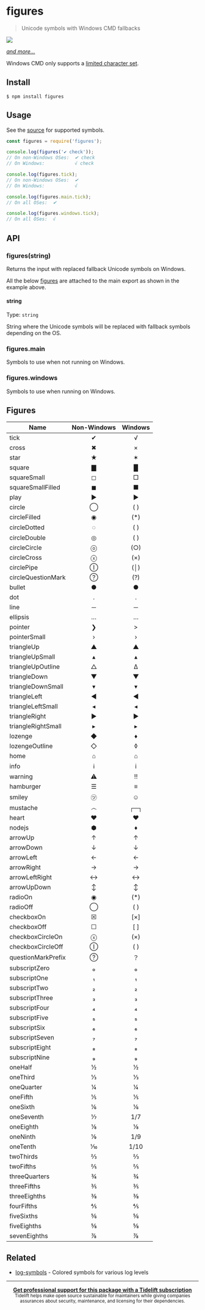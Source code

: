 # figures

> Unicode symbols with Windows CMD fallbacks

[![](screenshot.png)](index.js)

[*and more...*](index.js)

Windows CMD only supports a [limited character set](http://en.wikipedia.org/wiki/Code_page_437).

## Install

```
$ npm install figures
```

## Usage

See the [source](index.js) for supported symbols.

```js
const figures = require('figures');

console.log(figures('✔︎ check'));
// On non-Windows OSes:  ✔︎ check
// On Windows:           √ check

console.log(figures.tick);
// On non-Windows OSes:  ✔︎
// On Windows:           √

console.log(figures.main.tick);
// On all OSes:  ✔︎

console.log(figures.windows.tick);
// On all OSes:  √
```

## API

### figures(string)

Returns the input with replaced fallback Unicode symbols on Windows.

All the below [figures](#figures) are attached to the main export as shown in the example above.

#### string

Type: `string`

String where the Unicode symbols will be replaced with fallback symbols depending on the OS.

### figures.main

Symbols to use when not running on Windows.

### figures.windows

Symbols to use when running on Windows.


## Figures

| Name               | Non-Windows | Windows |
| ------------------ | :---------: | :-----: |
| tick               |      ✔      |    √    |
| cross              |      ✖      |    ×    |
| star               |      ★      |    ✶    |
| square             |      ▇      |    █    |
| squareSmall        |      ◻      |    □    |
| squareSmallFilled  |      ◼      |    ■    |
| play               |      ▶      |    ►    |
| circle             |      ◯      |   ( )   |
| circleFilled       |      ◉      |   (*)   |
| circleDotted       |      ◌      |   ( )   |
| circleDouble       |      ◎      |   ( )   |
| circleCircle       |      ⓞ      |   (○)   |
| circleCross        |      ⓧ      |   (×)   |
| circlePipe         |      Ⓘ      |   (│)   |
| circleQuestionMark |      ?⃝     |   (?)   |
| bullet             |      ●      |    ●    |
| dot                |      ․      |    ․    |
| line               |      ─      |    ─    |
| ellipsis           |      …      |    …    |
| pointer            |      ❯      |    >    |
| pointerSmall       |      ›      |    ›    |
| triangleUp         |      ▲      |    ▲    |
| triangleUpSmall    |      ▴      |    ▴    |
| triangleUpOutline  |      △      |    ∆    |
| triangleDown       |      ▼      |    ▼    |
| triangleDownSmall  |      ▾      |    ▾    |
| triangleLeft       |      ◀      |    ◄    |
| triangleLeftSmall  |      ◂      |    ◂    |
| triangleRight      |      ▶      |    ►    |
| triangleRightSmall |      ▸      |    ▸    |
| lozenge            |      ◆      |    ♦    |
| lozengeOutline     |      ◇      |    ◊    |
| home               |      ⌂      |    ⌂    |
| info               |      ℹ      |    i    |
| warning            |      ⚠      |    ‼    |
| hamburger          |      ☰      |    ≡    |
| smiley             |      ㋡      |    ☺    |
| mustache           |      ෴      |   ┌─┐   |
| heart              |      ♥      |    ♥    |
| nodejs             |      ⬢      |    ♦    |
| arrowUp            |      ↑      |    ↑    |
| arrowDown          |      ↓      |    ↓    |
| arrowLeft          |      ←      |    ←    |
| arrowRight         |      →      |    →    |
| arrowLeftRight     |      ↔      |    ↔    |
| arrowUpDown        |      ↕      |    ↕    |
| radioOn            |      ◉      |   (*)   |
| radioOff           |      ◯      |   ( )   |
| checkboxOn         |      ☒      |   [×]   |
| checkboxOff        |      ☐      |   [ ]   |
| checkboxCircleOn   |      ⓧ      |   (×)   |
| checkboxCircleOff  |      Ⓘ      |   ( )   |
| questionMarkPrefix |      ?⃝     |    ？    |
| subscriptZero      |      ₀      |    ₀    |
| subscriptOne       |      ₁      |    ₁    |
| subscriptTwo       |      ₂      |    ₂    |
| subscriptThree     |      ₃      |    ₃    |
| subscriptFour      |      ₄      |    ₄    |
| subscriptFive      |      ₅      |    ₅    |
| subscriptSix       |      ₆      |    ₆    |
| subscriptSeven     |      ₇      |    ₇    |
| subscriptEight     |      ₈      |    ₈    |
| subscriptNine      |      ₉      |    ₉    |
| oneHalf            |      ½      |    ½    |
| oneThird           |      ⅓      |    ⅓    |
| oneQuarter         |      ¼      |    ¼    |
| oneFifth           |      ⅕      |    ⅕    |
| oneSixth           |      ⅙      |    ⅙    |
| oneSeventh         |      ⅐      |   1/7   |
| oneEighth          |      ⅛      |    ⅛    |
| oneNinth           |      ⅑      |   1/9   |
| oneTenth           |      ⅒      |   1/10  |
| twoThirds          |      ⅔      |    ⅔    |
| twoFifths          |      ⅖      |    ⅖    |
| threeQuarters      |      ¾      |    ¾    |
| threeFifths        |      ⅗      |    ⅗    |
| threeEighths       |      ⅜      |    ⅜    |
| fourFifths         |      ⅘      |    ⅘    |
| fiveSixths         |      ⅚      |    ⅚    |
| fiveEighths        |      ⅝      |    ⅝    |
| sevenEighths       |      ⅞      |    ⅞    |


## Related

- [log-symbols](https://github.com/sindresorhus/log-symbols) - Colored symbols for various log levels

---

<div align="center">
	<b>
		<a href="https://tidelift.com/subscription/pkg/npm-figures?utm_source=npm-figures&utm_medium=referral&utm_campaign=readme">Get professional support for this package with a Tidelift subscription</a>
	</b>
	<br>
	<sub>
		Tidelift helps make open source sustainable for maintainers while giving companies<br>assurances about security, maintenance, and licensing for their dependencies.
	</sub>
</div>
